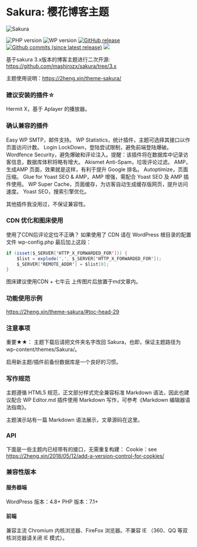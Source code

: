 ﻿Sakura: 樱花博客主题
===

![Sakura](http://cdn-md.littletrue.cn/picgo/screenshot.jpg)

![PHP version](https://img.shields.io/badge/PHP-7.1+-4F5B93.svg?style=flat-square&logo=php)
![WP version](https://img.shields.io/badge/WordPress-5.3-0073aa.svg?style=flat-square&logo=wordpress)
[![GitHub release](https://img.shields.io/github/v/release/mashirozx/Sakura.svg?style=flat-square&logo=github)](https://github.com/mashirozx/Sakura/releases/latest)
[![Github commits (since latest release)](https://img.shields.io/github/commits-since/mashirozx/Sakura/latest/dev.svg?style=flat-square&logo=git&color=important)](https://github.com/mashirozx/Sakura/commits/dev)
[![](https://cdn.jsdelivr.net/v1/package/gh/moezx/cdn/badge)](https://www.jsdelivr.com/package/gh/moezx/cdn)

基于sakura 3.x版本的博客主题进行二次开源: https://github.com/mashirozx/sakura/tree/3.x


主题使用说明：<https://2heng.xin/theme-sakura/>


### 建议安装的插件☆
Hermit X，基于 Aplayer 的播放器。

### 确认兼容的插件
Easy WP SMTP，邮件支持。
WP Statistics，统计插件，主题可选择其接口以作页面访问计数。
Login LockDown，登陆尝试限制，避免前端登陆爆破。
Wordfence Security，避免爆破和评论注入。提醒：该插件将在数据库中记录访客信息，数据库体积将略有增大。
Akismet Anti-Spam，垃圾评论过滤。
AMP，生成AMP 页面，效果就是这样，有利于提升 Google 排名。
Autoptimize，页面压缩。
Glue for Yoast SEO & AMP，AMP 增强，需配合 Yoast SEO 及 AMP 插件使用。
WP Super Cache，页面缓存，为访客自动生成缓存版网页，提升访问速度。
Yoast SEO，搜索引擎优化。

其他插件我没用过，不保证兼容性。

### CDN 优化和图床使用

使用了CDN后评论定位不正确？
如果使用了 CDN 请在 WordPress 根目录的配置文件 wp-config.php 最后加上这段：
```java
if (isset($_SERVER['HTTP_X_FORWARDED_FOR'])) {
    $list = explode(',', $_SERVER['HTTP_X_FORWARDED_FOR']);
    $_SERVER['REMOTE_ADDR'] = $list[0];
}
```

图床建议使用CDN + 七牛云 上传图片后放置于md文章内。

### 功能使用示例
https://2heng.xin/theme-sakura/#toc-head-29

### 注意事项
重要★★：
主题下载后请把文件夹名字改回 Sakura，也即，保证主题路径为 wp-content/themes/Sakura/。

启用新主题/插件前备份数据库是一个良好的习惯。

### 写作规范
主题遵循 HTML5 规范，正文部分样式完全兼容标准 Markdown 语法，因此也建议配合 WP Editor.md 插件使用 Markdown 写作，可参考《Markdown 编辑器语法指南》。

主题演示站有一篇 Markdown 语法展示，文章源码在这里。

### API
下面是一些主题内已经带有的接口，无需重复构建：
Cookie：see https://2heng.xin/2018/05/12/add-a-version-control-for-cookies/

### 兼容性版本
#### 服务器端
WordPress 版本：4.8+
PHP 版本：7.1+

#### 前端

兼容主流 Chromium 内核浏览器、FireFox 浏览器。不兼容 IE （360、QQ 等双核浏览器请关闭 IE 模式）。